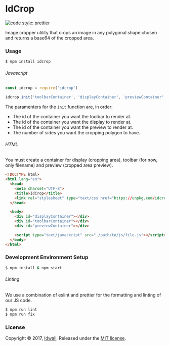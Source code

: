 # IdCrop

[![code style: prettier](https://img.shields.io/badge/code_style-prettier-ff69b4.svg?style=flat-square)](https://github.com/prettier/prettier)

Image cropper utility that crops an image in any polygonal shape chosen and returns a base64 of the cropped area.

### Usage

```bash
$ npm install idcrop
```

###### Javascript

```js
const idcrop = require('idcrop')

idcrop.init('toolbarContainer', 'displayContainer', 'previewContainer', 4)
```

The paramenters for the `init` function are, in order:

- The id of the container you want the toolbar to render at.
- The id of the container you want the display to render at.
- The id of the container you want the preview to render at.
- The number of sides you want the cropping polygon to have.

###### HTML

You must create a container for display (cropping area), toolbar (for now, only
filename) and preview (cropped area preview).

```html
<!DOCTYPE html>
<html lang="en">
  <head>
    <meta charset="UTF-8">
    <title>IdCrop</title>
    <link rel="stylesheet" type="text/css href="https://unpkg.com/idcrop@1.0.1/dist/css/main.min.css">
  </head>

  <body>
    <div id="displayContainer"></div>
    <div id="toolbarContainer"></div>
    <div id="previewContainer"></div>

    <script type="text/javascript" src="./path/to/js/file.js"></script>
  </body>
</html>
```

### Development Environment Setup

```bash
$ npm install & npm start
```

###### Linting

We use a combination of eslint and prettier for the formatting and linting of our JS code.

```bash
$ npm run lint
$ npm run fix
```

### License

Copyright © 2017, [Idwall](https://idwall.co/). Released under the [MIT license](https://github.com/idwall/idcrop/LICENSE).
